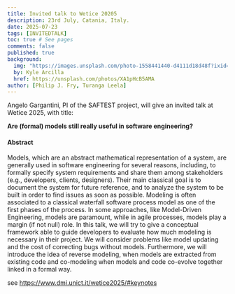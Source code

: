 ```yaml
---
title: Invited talk to Wetice 20205
description: 23rd July, Catania, Italy.
date: 2025-07-23
tags: [INVITEDTALK]
toc: true # See pages
comments: false
published: true
background:
  img: "https://images.unsplash.com/photo-1558441440-d4111d18d48f?ixid=eyJhcHBfaWQiOjEyMDd9&auto=format&fit=crop&w=1000&q=80"
  by: Kyle Arcilla
  href: https://unsplash.com/photos/XA1pHcB5AMA
author: [Philip J. Fry, Turanga Leela]
---
```


Angelo Gargantini, PI of the SAFTEST project, will give an invited talk at Wetice 2025, with title:

**Are (formal) models still really useful in software engineering?** 

#### Abstract ####
Models, which are an abstract mathematical representation of a system, are generally used in software engineering for several reasons, including, to formally specify system requirements and share them among stakeholders (e.g., developers, clients, designers). Their main classical goal is to document the system for future reference, and to analyze the system to be built in order to find issues as soon as possible. Modeling is often associated to a classical waterfall software process model as one of the first phases of the process. In some approaches, like Model-Driven Engineering, models are paramount, while in agile processes, models play a margin (if not null) role. In this talk, we will try to give a conceptual framework able to guide developers to evaluate how much modeling is necessary in their project. We will consider problems like model updating and the cost of correcting bugs without models. Furthermore, we will introduce the idea of reverse modeling, when models are extracted from existing code and co-modeling when models and code co-evolve together linked in a formal way.

see <https://www.dmi.unict.it/wetice2025/#keynotes>
